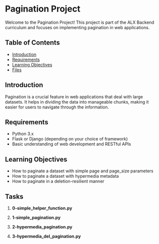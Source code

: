 # Pagination Project
Welcome to the Pagination Project! This project is part of the ALX Backend curriculum and focuses on implementing pagination in web applications.

## Table of Contents

- [Introduction](#introduction)
- [Requirements](#requirements)
- [Learning Objectives](#learning-objectives)
- [Files](#files)

## Introduction

Pagination is a crucial feature in web applications that deal with large datasets. It helps in dividing the data into manageable chunks, making it easier for users to navigate through the information.

## Requirements

- Python 3.x
- Flask or Django (depending on your choice of framework)
- Basic understanding of web development and RESTful APIs

## Learning Objectives

- How to paginate a dataset with simple page and page_size parameters
- How to paginate a dataset with hypermedia metadata
- How to paginate in a deletion-resilient manner

## Tasks

1. **0-simple_helper_function.py**

2. **1-simple_pagination.py**

3. **2-hypermedia_pagination.py**

4. **3-hypermedia_del_pagination.py**
